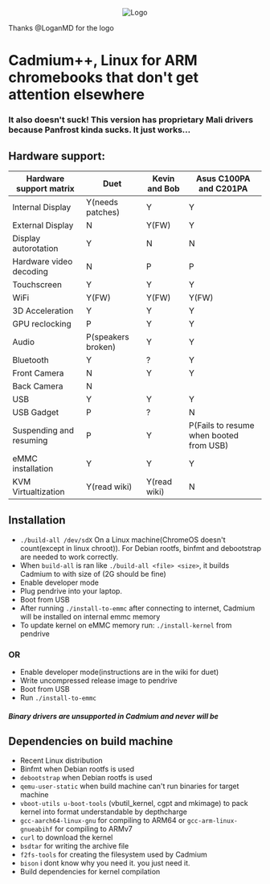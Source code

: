 <p align="center"><img src="/pics/logo/cd_smol.png" alt="Logo" data-canonical-src="/pics/cd_smol.png"/></p>

Thanks @LoganMD for the logo

# Cadmium++, Linux for ARM chromebooks that don't get attention elsewhere
### It also doesn't suck! This version has proprietary Mali drivers because Panfrost kinda sucks. It just works...

## Hardware support:
| Hardware support matrix      	| Duet               	| Kevin and Bob        	| Asus C100PA and C201PA	|
|-------------------------	|--------------------	|----------------	|-------------------------	|
| Internal Display              | Y(needs patches)   	| Y		 	| Y				|
| External Display		| N			| Y(FW)			| Y				|
| Display autorotation    	| Y                  	| N              	| N				|
| Hardware video decoding	| N			| P			| P				|
| Touchscreen             	| Y                  	| Y              	| Y				|
| WiFi                    	| Y(FW)              	| Y(FW)          	| Y(FW)				|
| 3D Acceleration         	| Y                  	| Y              	| Y				|
| GPU reclocking		| P			| Y			| Y				|
| Audio                   	| P(speakers broken) 	| Y              	| Y				|
| Bluetooth               	| Y                  	| ?              	| Y				|
| Front Camera			| N			| Y			| Y				|
| Back Camera                  	| N                  	|               	| 				|
| USB                     	| Y                  	| Y              	| Y				|
| USB Gadget              	| P                  	| ?              	| N				|
| Suspending and resuming 	| P                  	| Y              	| P(Fails to resume when booted from USB)	|
| eMMC installation       	| Y                  	| Y              	| Y				|
| KVM Virtualtization		| Y(read wiki)		| Y(read wiki)		| N				|

## Installation
- ``` ./build-all /dev/sdX ``` On a Linux machine(ChromeOS doesn't count(except in linux chroot)). For Debian rootfs, binfmt and debootstrap are needed to work correctly.
- When ```build-all``` is ran like ```./build-all <file> <size>```, it builds Cadmium to <file> with size of <size>(2G should be fine)
- Enable developer mode
- Plug pendrive into your laptop.
- Boot from USB
- After running ``` ./install-to-emmc ``` after connecting to internet, Cadmium will be installed on internal emmc memory
- To update kernel on eMMC memory run: ```./install-kernel``` from pendrive

### OR
- Enable developer mode(instructions are in the wiki for duet)
- Write uncompressed release image to pendrive
- Boot from USB
- Run ```./install-to-emmc```

#### *Binary drivers are unsupported in Cadmium and never will be*

## Dependencies on build machine
- Recent Linux distribution
- Binfmt when Debian rootfs is used
- ```debootstrap``` when Debian rootfs is used
- ```qemu-user-static``` when build machine can't run binaries for target machine
- ```vboot-utils u-boot-tools``` (vbutil_kernel, cgpt and mkimage) to pack kernel into format understandable by depthcharge
- ```gcc-aarch64-linux-gnu``` for compiling to ARM64 or ```gcc-arm-linux-gnueabihf``` for compiling to ARMv7
- ```curl``` to download the kernel
- ```bsdtar``` for writing the archive file
- ```f2fs-tools``` for creating the filesystem used by Cadmium
- ```bison``` i dont know why you need it. you just need it.
- Build dependencies for kernel compilation

